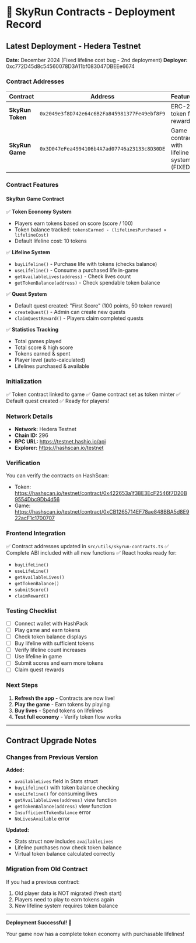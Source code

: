# 🚀 SkyRun Contracts - Deployment Record

## Latest Deployment - Hedera Testnet

**Date:** December 2024 (Fixed lifeline cost bug - 2nd deployment)
**Deployer:** 0xc772D45d8c54560078D3A11bf083047DBEEe6674

### Contract Addresses

| Contract | Address | Features |
|----------|---------|----------|
| **SkyRun Token** | `0x2049e3f8D742e64c6B2Fa845981377Fe49ebf8F9` | ERC-20 token for rewards |
| **SkyRun Game** | `0x3D047eFea4994106b4A7ad07746a23133c8D30DE` | Game contract with lifeline system (FIXED) |

### Contract Features

#### SkyRun Game Contract
✅ **Token Economy System**
- Players earn tokens based on score (score / 100)
- Token balance tracked: `tokensEarned - (lifelinesPurchased × lifelineCost)`
- Default lifeline cost: 10 tokens

✅ **Lifeline System**
- `buyLifeline()` - Purchase life with tokens (checks balance)
- `useLifeline()` - Consume a purchased life in-game
- `getAvailableLives(address)` - Check lives count
- `getTokenBalance(address)` - Check spendable token balance

✅ **Quest System**
- Default quest created: "First Score" (100 points, 50 token reward)
- `createQuest()` - Admin can create new quests
- `claimQuestReward()` - Players claim completed quests

✅ **Statistics Tracking**
- Total games played
- Total score & high score
- Tokens earned & spent
- Player level (auto-calculated)
- Lifelines purchased & available

### Initialization

✅ Token contract linked to game
✅ Game contract set as token minter
✅ Default quest created
✅ Ready for players!

### Network Details

- **Network:** Hedera Testnet
- **Chain ID:** 296
- **RPC URL:** https://testnet.hashio.io/api
- **Explorer:** https://hashscan.io/testnet

### Verification

You can verify the contracts on HashScan:
- Token: https://hashscan.io/testnet/contract/0x422653a1f38E3EcF2546f7D20B9554Dbc9Db4d56
- Game: https://hashscan.io/testnet/contract/0xCB1265714EF78ae848BBA5d8E922acF1c1700707

### Frontend Integration

✅ Contract addresses updated in `src/utils/skyrun-contracts.ts`
✅ Complete ABI included with all new functions
✅ React hooks ready for:
  - `buyLifeLine()`
  - `useLifeLine()`
  - `getAvailableLives()`
  - `getTokenBalance()`
  - `submitScore()`
  - `claimReward()`

### Testing Checklist

- [ ] Connect wallet with HashPack
- [ ] Play game and earn tokens
- [ ] Check token balance displays
- [ ] Buy lifeline with sufficient tokens
- [ ] Verify lifeline count increases
- [ ] Use lifeline in game
- [ ] Submit scores and earn more tokens
- [ ] Claim quest rewards

### Next Steps

1. **Refresh the app** - Contracts are now live!
2. **Play the game** - Earn tokens by playing
3. **Buy lives** - Spend tokens on lifelines
4. **Test full economy** - Verify token flow works

---

## Contract Upgrade Notes

### Changes from Previous Version

**Added:**
- `availableLives` field in Stats struct
- `buyLifeline()` with token balance checking
- `useLifeline()` for consuming lives
- `getAvailableLives(address)` view function
- `getTokenBalance(address)` view function
- `InsufficientTokenBalance` error
- `NoLivesAvailable` error

**Updated:**
- Stats struct now includes `availableLives`
- Lifeline purchases now check token balance
- Virtual token balance calculated correctly

### Migration from Old Contract

If you had a previous contract:
1. Old player data is NOT migrated (fresh start)
2. Players need to play to earn tokens again
3. New lifeline system requires token balance

---

**Deployment Successful! 🎉**

Your game now has a complete token economy with purchasable lifelines!

